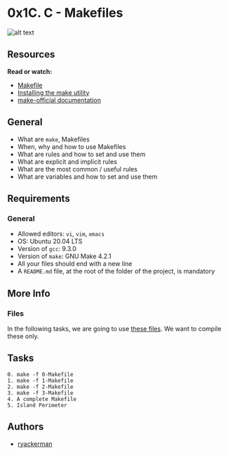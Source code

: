 
# 0x1C. C - Makefiles


![alt text](https://i.ibb.co/Q8BQPY9/giphy-2.gif)
## Resources

**Read or watch:**

- [Makefile](https://www.google.com/search?q=makefile)
- [Installing the make utility](https://www.geeksforgeeks.org/how-to-install-make-on-ubuntu/)
- [make-official documentation](https://www.gnu.org/software/make/manual/html_node/)
## General

- What are `make`, Makefiles
- When, why and how to use Makefiles
- What are rules and how to set and use them
- What are explicit and implicit rules
- What are the most common / useful rules
- What are variables and how to set and use them
## Requirements

### General

- Allowed editors: `vi`, `vim`, `emacs`
- OS: Ubuntu 20.04 LTS
- Version of `gcc`: 9.3.0
- Version of `make`: GNU Make 4.2.1
- All your files should end with a new line
- A `README.md` file, at the root of the folder of the project, is mandatory
##  More Info

### Files

In the following tasks, we are going to use [these files](https://github.com/alx-tools/0x1B.c). We want to compile these only.
## Tasks

    0. make -f 0-Makefile
    1. make -f 1-Makefile
    2. make -f 2-Makefile
    3. make -f 3-Makefile
    4. A complete Makefile
    5. Island Perimeter
## Authors

- [ryackerman](https://github.com/ryackerman)

